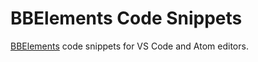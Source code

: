 # BBElements Code Snippets

[BBElements](https://github.com/brangerbriz/BBElements) code snippets for VS Code and Atom editors.
